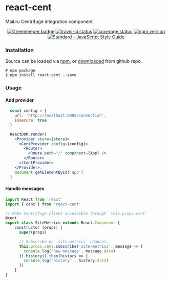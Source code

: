 # react-cent

Mail.ru Centrifuge integration component

<p align="center">
  <a href="https://greenkeeper.io/"><img src="https://badges.greenkeeper.io/fortis/react-cent.svg" alt="Greenkeeper badge"></a>
  <a href="https://travis-ci.org/fortis/react-cent"><img src="https://travis-ci.org/fortis/react-cent.svg?branch=master" alt="travis-ci status"></a>
  <a href="https://coveralls.io/github/fortis/react-cent"><img src="https://coveralls.io/repos/github/fortis/react-cent/badge.svg" alt="coverage status"></a>
  <a href="https://www.npmjs.com/package/react-cent"><img src="https://img.shields.io/npm/v/react-cent.svg" alt="npm version"></a>
  <a href="https://standardjs.com"><img src="https://img.shields.io/badge/code_style-standard-brightgreen.svg" alt="Standard - JavaScript Style Guide"></a>
</p>

### Installation

Source can be loaded via [npm](https://www.npmjs.com/package/react-cent), or [downloaded](https://github.com/fortis/react-cent/archive/master.zip) from github repo.

```
# npm package
$ npm install react-cent --save
```

### Usage

#### Add provider
```jsx harmony
  const config = {
    url: 'http://localhost:8000/connection',
    insecure: true
  }

  ReactDOM.render(
    <Provider store={store}>
      <CentProvider config={config}>
        <Router>
          <Route path="/" component={App} />
        </Router>
      </CentProvider>
    </Provider>,
    document.getElementById('app')
  )
```

#### Handle messages
```jsx harmony
import React from 'react'
import { cent } from 'react-cent'

// Make Centrifuge client accessible through `this.props.cent`
@cent 
export class SiteMetrics extends React.Component {
    constructor (props) {
      super(props)

      // Subscribe on `site-metrics` channel.
      this.props.cent.subscribe('site-metrics', message => {
        console.log('new message', message.data)
      }).history().then(history => {
        console.log('history' , history.data)
      })
    }
}
```
